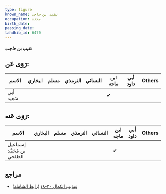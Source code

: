 ```yaml
---
type: figure
known_name: نقيد بن حاجب
occupation: محدث
birth_date:
passing_date:
tahdhib_id: 6470
---
```

##### نقيب بن حاجب

## رَوَى عَن:
| الاسم      | البخاري | مسلم | الترمذي | النسائي | ابن ماجه | أبي داود | Others |
| ---------- | ------- | ---- | ------- | ------- | -------- | -------- | ------ |
| أبي سَعِيد |         |      |         |         | ✔        |          |        |
## رَوَى عَنه:
| الاسم                      | البخاري | مسلم | الترمذي | النسائي | ابن ماجه | أبي داود | Others |
| -------------------------- | ------- | ---- | ------- | ------- | -------- | -------- | ------ |
| إسماعيل بن مُحَمَّد الطلحي |         |      |         |         | ✔        |          |        |
## مراجع
- [تهذيب الكمال ٣٠-١٨](obsidian://open?vault=Tahdhib-al-Kamal&file=Figures/٦٤٧٠-نقيب%20بن%20حاجب) ([رابط الشاملة](https://shamela.ws/book/3722/16084))